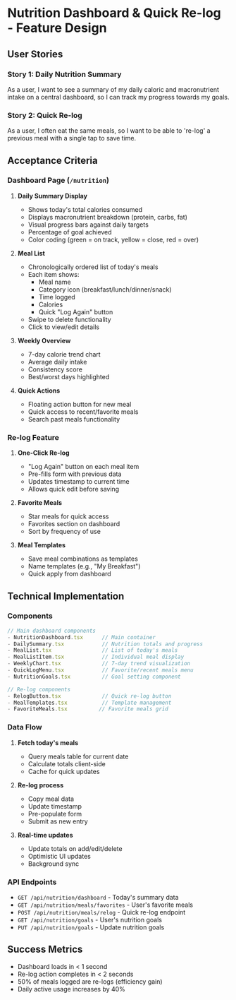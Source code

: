 # Nutrition Dashboard & Quick Re-log - Feature Design

## User Stories

### Story 1: Daily Nutrition Summary
As a user, I want to see a summary of my daily caloric and macronutrient intake on a central dashboard, so I can track my progress towards my goals.

### Story 2: Quick Re-log
As a user, I often eat the same meals, so I want to be able to 're-log' a previous meal with a single tap to save time.

## Acceptance Criteria

### Dashboard Page (`/nutrition`)

1. **Daily Summary Display**
   - Shows today's total calories consumed
   - Displays macronutrient breakdown (protein, carbs, fat)
   - Visual progress bars against daily targets
   - Percentage of goal achieved
   - Color coding (green = on track, yellow = close, red = over)

2. **Meal List**
   - Chronologically ordered list of today's meals
   - Each item shows:
     - Meal name
     - Category icon (breakfast/lunch/dinner/snack)
     - Time logged
     - Calories
     - Quick "Log Again" button
   - Swipe to delete functionality
   - Click to view/edit details

3. **Weekly Overview**
   - 7-day calorie trend chart
   - Average daily intake
   - Consistency score
   - Best/worst days highlighted

4. **Quick Actions**
   - Floating action button for new meal
   - Quick access to recent/favorite meals
   - Search past meals functionality

### Re-log Feature

1. **One-Click Re-log**
   - "Log Again" button on each meal item
   - Pre-fills form with previous data
   - Updates timestamp to current time
   - Allows quick edit before saving

2. **Favorite Meals**
   - Star meals for quick access
   - Favorites section on dashboard
   - Sort by frequency of use

3. **Meal Templates**
   - Save meal combinations as templates
   - Name templates (e.g., "My Breakfast")
   - Quick apply from dashboard

## Technical Implementation

### Components

```typescript
// Main dashboard components
- NutritionDashboard.tsx      // Main container
- DailySummary.tsx            // Nutrition totals and progress
- MealList.tsx                // List of today's meals
- MealListItem.tsx            // Individual meal display
- WeeklyChart.tsx             // 7-day trend visualization
- QuickLogMenu.tsx            // Favorite/recent meals menu
- NutritionGoals.tsx          // Goal setting component

// Re-log components
- RelogButton.tsx             // Quick re-log button
- MealTemplates.tsx           // Template management
- FavoriteMeals.tsx          // Favorite meals grid
```

### Data Flow

1. **Fetch today's meals**
   - Query meals table for current date
   - Calculate totals client-side
   - Cache for quick updates

2. **Re-log process**
   - Copy meal data
   - Update timestamp
   - Pre-populate form
   - Submit as new entry

3. **Real-time updates**
   - Update totals on add/edit/delete
   - Optimistic UI updates
   - Background sync

### API Endpoints

- `GET /api/nutrition/dashboard` - Today's summary data
- `GET /api/nutrition/meals/favorites` - User's favorite meals
- `POST /api/nutrition/meals/relog` - Quick re-log endpoint
- `GET /api/nutrition/goals` - User's nutrition goals
- `PUT /api/nutrition/goals` - Update nutrition goals

## Success Metrics

- Dashboard loads in < 1 second
- Re-log action completes in < 2 seconds
- 50% of meals logged are re-logs (efficiency gain)
- Daily active usage increases by 40%